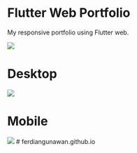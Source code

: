 # Flutter Web Portfolio

My responsive portfolio using Flutter web.

<img src="https://github.com/GeekAbdelouahed/flutter-web-portfolio/raw/master/screenshots/screenshot.png"/>

# Desktop
<img src="https://github.com/GeekAbdelouahed/flutter-web-portfolio/raw/master/screenshots/desktop-screenshot.png"/>

# Mobile
<img src="https://github.com/GeekAbdelouahed/flutter-web-portfolio/raw/master/screenshots/mobile-screenshot.png"/>
# ferdiangunawan.github.io

